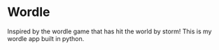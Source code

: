 # Wordle
Inspired by the wordle game that has hit the world by storm!
This is my wordle app built in python.

